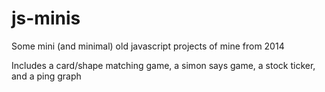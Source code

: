 # js-minis
Some mini (and minimal) old javascript projects of mine from 2014

Includes a card/shape matching game, a simon says game, a stock ticker, and a ping graph
